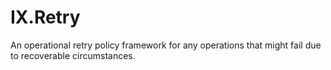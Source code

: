 # IX.Retry
An operational retry policy framework for any operations that might fail due to recoverable circumstances.
